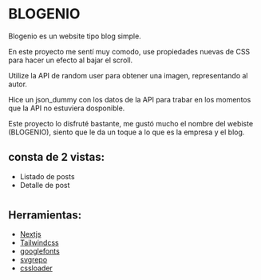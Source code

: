 
# BLOGENIO
Blogenio es un website tipo blog simple.

En este proyecto me sentí muy comodo, use propiedades nuevas de CSS para hacer un efecto al bajar el scroll.

Utilize la API de random user para obtener una imagen, representando al autor.

Hice un json_dummy con los datos de la API para trabar en los momentos que la API no estuviera dosponible.

Este proyecto lo disfruté bastante, me gustó mucho el nombre del webiste (BLOGENIO), siento que le da un toque a lo que es la empresa y el blog.

## consta de 2 vistas:
- Listado de posts
- Detalle de post
#
## Herramientas:
- [Nextjs](https://nextjs.org/?uwu=true)
- [Tailwindcss](https://tailwindcss.com/)
- [googlefonts](https://fonts.google.com/)
- [svgrepo](https://www.svgrepo.com/)
- [cssloader](https://cssloaders.github.io/)



